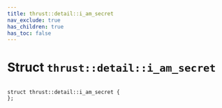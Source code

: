 ```yaml
---
title: thrust::detail::i_am_secret
nav_exclude: true
has_children: true
has_toc: false
---
```


# Struct `thrust::detail::i_am_secret`

<code class="doxybook">
<span>struct thrust::detail::i&#95;am&#95;secret {</span>
<span>};</span>
</code>

